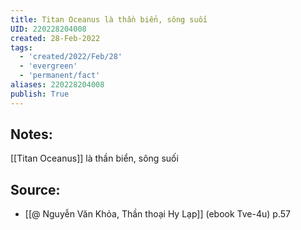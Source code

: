 ```yaml
---
title: Titan Oceanus là thần biển, sông suối
UID: 220228204008
created: 28-Feb-2022
tags:
  - 'created/2022/Feb/28'
  - 'evergreen'
  - 'permanent/fact'
aliases: 220228204008
publish: True
---
```

## Notes:
[[Titan Oceanus]] là thần biển, sông suối

## Source:
- [[@ Nguyễn Văn Khỏa, Thần thoại Hy Lạp]] (ebook Tve-4u) p.57
